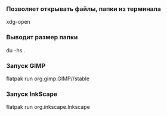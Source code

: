 ### Позволяет открывать файлы, папки из терминала
xdg-open
### Выводит размер папки
du -hs .
### Запуск GIMP
flatpak run org.gimp.GIMP//stable
### Запуск InkScape
flatpak run org.inkscape.Inkscape
